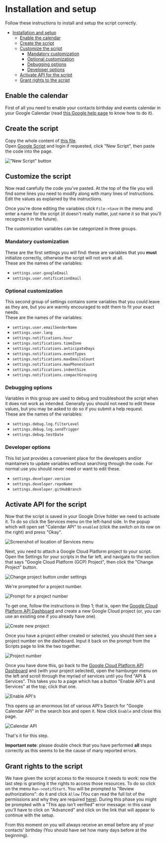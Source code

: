 # Installation and setup

Follow these instructions to install and setup the script correctly.

<!-- TOC -->

- [Installation and setup](#installation-and-setup)
  - [Enable the calendar](#enable-the-calendar)
  - [Create the script](#create-the-script)
  - [Customize the script](#customize-the-script)
    - [Mandatory customization](#mandatory-customization)
    - [Optional customization](#optional-customization)
    - [Debugging options](#debugging-options)
    - [Developer options](#developer-options)
  - [Activate API for the script](#activate-api-for-the-script)
  - [Grant rights to the script](#grant-rights-to-the-script)

<!-- /TOC -->

## Enable the calendar

First of all you need to enable your contacts birthday and events calendar in
your Google Calendar (read [this Google help page][Google setup birthday
calendar] to know how to do it).

## Create the script

Copy the whole content of [this file][Main code file].  
Open [Google Script][Google scripts website] and login if requested,
click "New Script", then paste the code into the page.

!["New Script" button](screenshots/new-script.png)

## Customize the script

Now read carefully the code you've pasted. At the top of the file you will find
some lines you need to modify along with many lines of instructions. Edit the
values as explained by the instructions.  

Once you're done editing the variables click `File->Save` in the menu and enter
a name for the script (it doesn't really matter, just name it so that you'll
recognize it in the future).

The customization variables can be categorized in three groups.

### Mandatory customization

These are the first settings you will find: these are variables that you
**must** initialize correctly, otherwise the script will not work at all.  
These are the names of the variables:

- `settings.user.googleEmail`
- `settings.user.notificationEmail`

### Optional customization

This second group of settings contains some variables that you could leave as
they are, but you are warmly encouraged to edit them to fit your exact needs.  
These are the names of the variables:

- `settings.user.emailSenderName`
- `settings.user.lang`
- `settings.notifications.hour`
- `settings.notifications.timeZone`
- `settings.notifications.anticipateDays`
- `settings.notifications.eventTypes`
- `settings.notifications.maxEmailsCount`
- `settings.notifications.maxPhonesCount`
- `settings.notifications.indentSize`
- `settings.notifications.compactGrouping`

### Debugging options

Variables in this group are used to debug and troubleshoot the script when it
does not work as intended. Generally you should not need to edit these values,
but you may be asked to do so if you submit a help request.  
These are the names of the variables:

- `settings.debug.log.filterLevel`
- `settings.debug.log.sendTrigger`
- `settings.debug.testDate`

### Developer options

This list just provides a convenient place for the developers and/or maintainers
to update variables without searching through the code. For normal use you
should never need or want to edit these.

- `settings.developer.version`
- `settings.developer.repoName`
- `settings.developer.gitHubBranch`

## Activate API for the script

Now that the script is saved in your Google Drive folder we need to activate it.
To do so click the Services menu on the left-hand side.
In the popup which will open set "Calendar API" to `enabled` (click the switch
on its row on the right) and press "Okay".

![Screenshot of location of Services menu](screenshots/add-service.png)

Next, you need to attach a Google Cloud Platform project to your script.
Open the Settings for your scripts in the far left,
and navigate to the section that says "Google Cloud Platform (GCP) Project",
then click the "Change Project" button.

![Change project button under settings](screenshots/gcp-change-project.png)

We're prompted for a project number.

![Prompt for a project number](screenshots/gcp-enter-number.png)

To get one, follow the instructions in Step 1; that is, open the
[Google Cloud Platform API Dashboard][Google Cloud Platform API Dashboard]
and create a new Google Cloud project
(or, you can use an existing one if you already have one).

![Create new project](screenshots/gcloud-create-new-project.png)

Once you have a project either created or selected,
you should then see a project number on the dashboard.
Input it back on the prompt from the Scripts page to link the two together.

![Project number](screenshots/project-number.png)

Once you have done this, go back to the [Google Cloud Platform API Dashboard][Google Cloud
Platform API Dashboard] and (with your project selected),
open the hamburger menu on the left and scroll through the myriad of services
until you find "API & Services".
This takes you to a page which has a button "Enable API's and Services" at the
top; click that one.

![Enable API's](screenshots/enable-apis.png)

This opens up an enormous list of various API's
Search for "Google Calendar API" in the search box and open it.
Now click `Enable` and close this page.

![Calendar API](screenshots/calendar-api.png)

That's it for this step.

**Important note**: please double check that you have performed **all** steps
correctly as this seems to be the cause of many reported errors.

## Grant rights to the script

We have given the script access to the resource it needs to work: now the last
step is granting it the rights to access those resources. To do so click on the
menu `Run->notifStart`. You will be prompted to "Review authorizations": do it
and click `Allow` (You can read the full list of the permissions and why they
are required [here][Permissions list]).
During this phase you might be prompted with a "This app isn't verified" error
message: in this case you'll have to click on "Advanced" and click on the link
that will appear to continue with the setup.

From this moment on you will always receive an email before any of your
contacts' birthday (You should have set how many days before at the beginning).

[Main code file]: https://raw.githubusercontent.com/GioBonvi/GoogleContactsEventsNotifier/master/code.gs
[Google Scripts website]: https://script.google.com
[Google setup birthday calendar]: https://support.google.com/calendar/answer/6084659?hl=en
[Permissions list]: ../README.md#permissions-required
[Google Cloud Platform API Dashboard]: https://console.cloud.google.com/apis/dashboard
